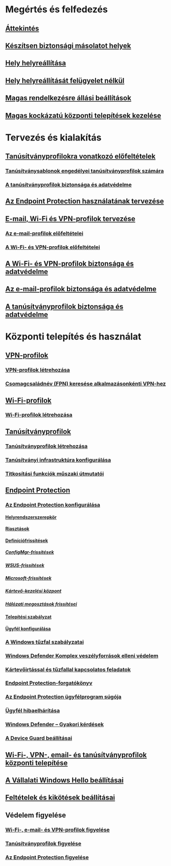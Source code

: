 # Megértés és felfedezés
## [Áttekintés](understand\protect-data-and-site-infrastructure.md)
## [Készítsen biztonsági másolatot helyek](understand/backup-and-recovery.md)
## [Hely helyreállítása](understand/recover-sites.md)
## [Hely helyreállítását felügyelet nélkül](understand/unattended-recovery.md)
## [Magas rendelkezésre állási beállítások](understand/high-availability-options.md)
## [Magas kockázatú központi telepítések kezelése](understand/settings-to-manage-high-risk-deployments.md)

# Tervezés és kialakítás
## [Tanúsítványprofilokra vonatkozó előfeltételek](plan-design/prerequisites-for-certificate-profiles.md)
### [Tanúsítványsablonok engedélyei tanúsítványprofilok számára](plan-design/planning-for-certificate-template-permissions.md)
### [A tanúsítványprofilok biztonsága és adatvédelme](plan-design/security-and-privacy-for-certificate-profiles.md)

## [Az Endpoint Protection használatának tervezése](plan-design/planning-for-endpoint-protection.md)

## [E-mail, Wi-Fi és VPN-profilok tervezése](plan-design/prerequisites-for-email-profiles.md)
### [Az e-mail-profilok előfeltételei](plan-design/prerequisites-for-email-profiles.md)
### [A Wi-Fi- és VPN-profilok előfeltételei](plan-design/prerequisites-for-wifi-vpn-profiles.md)

## [A Wi-Fi- és VPN-profilok biztonsága és adatvédelme](plan-design/security-and-privacy-for-wifi-vpn-profiles.md)

## [Az e-mail-profilok biztonsága és adatvédelme](plan-design/security-and-privacy-for-email-profiles.md)

## [A tanúsítványprofilok biztonsága és adatvédelme](plan-design/security-and-privacy-for-certificate-profiles.md)

# Központi telepítés és használat
## [VPN-profilok](deploy-use/vpn-profiles.md)
### [VPN-profilok létrehozása](deploy-use/create-vpn-profiles.md)
### [Csomagcsaládnév (FPN) keresése alkalmazásonkénti VPN-hez](deploy-use/find-a-pfn-for-per-app-vpn.md)

## [Wi-Fi-profilok](deploy-use/create-wifi-profiles.md)
### [Wi-Fi-profilok létrehozása](deploy-use/create-wifi-profiles.md)

## [Tanúsítványprofilok](deploy-use/introduction-to-certificate-profiles.md)
### [Tanúsítványprofilok létrehozása](deploy-use/create-certificate-profiles.md)
### [Tanúsítványi infrastruktúra konfigurálása](deploy-use/certificate-infrastructure.md)
### [Titkosítási funkciók műszaki útmutatói](deploy-use/cryptographic-controls-technical-reference.md)

## [Endpoint Protection](deploy-use/endpoint-protection.md)
### [Az Endpoint Protection konfigurálása](deploy-use/endpoint-protection-configure.md)
#### [Helyrendszerszerepkör](deploy-use/endpoint-protection-site-role.md)
#### [Riasztások](deploy-use/endpoint-configure-alerts.md)
#### [Definíciófrissítések](deploy-use/endpoint-definition-updates.md)
##### [ConfigMgr-frissítések](deploy-use/endpoint-definitions-configmgr.md)
##### [WSUS-frissítések](deploy-use/endpoint-definitions-wsus.md)
##### [Microsoft-frissítések](deploy-use/endpoint-definitions-microsoft-updates.md)
##### [Kártevő-kezelési központ](deploy-use/endpoint-definitions-protection-center.md)
##### [Hálózati megosztások frissítései](deploy-use/endpoint-definitions-network.md)

#### [Telepítési szabályzat](deploy-use/endpoint-antimalware-policies.md)
#### [Ügyfél konfigurálása](deploy-use/endpoint-protection-configure-client.md)

### [A Windows tűzfal szabályzatai](deploy-use/create-windows-firewall-policies.md)
### [Windows Defender Komplex veszélyforrások elleni védelem](deploy-use/windows-defender-advanced-threat-protection.md)
### [Kártevőirtással és tűzfallal kapcsolatos feladatok](deploy-use/endpoint-antimalware-firewall.md)
### [Endpoint Protection-forgatókönyv](deploy-use/scenarios-endpoint-protection.md)
### [Az Endpoint Protection ügyfélprogram súgója](deploy-use/endpoint-protection-client-help.md)
### [Ügyfél hibaelhárítása](deploy-use/troubleshoot-endpoint-client.md)
### [Windows Defender – Gyakori kérdések](deploy-use/endpoint-protection-client-faq.md)
### [A Device Guard beállításai](deploy-use/use-device-guard-with-configuration-manager.md)

## [Wi-Fi-, VPN-, email- és tanúsítványprofilok központi telepítése](deploy-use/deploy-wifi-vpn-email-cert-profiles.md)
## [A Vállalati Windows Hello beállításai](deploy-use/windows-hello-for-business-settings.md)

## [Feltételek és kikötések beállításai](../mdm/deploy-use/terms-and-conditions.md)

## Védelem figyelése
### [Wi-Fi-, e-mail- és VPN-profilok figyelése](deploy-use/monitor-wifi-email-vpn-profiles.md)
### [Tanúsítványprofilok figyelése](deploy-use/monitor-certificate-profiles.md)
### [Az Endpoint Protection figyelése](deploy-use/monitor-endpoint-protection.md)
